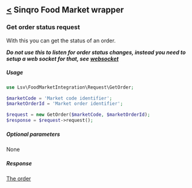 [<](../../README.md) Sinqro Food Market wrapper
--------------------------

### Get order status request

With this you can get the status of an order.

***Do not use this to listen for order status changes, instead you need to setup a web socket for that, see [websocket](https://developer.sinqro.com/en-us/notifications)***

##### Usage

```php
use Lsv\FoodMarketIntegration\Request\GetOrder;

$marketCode = 'Market code identifier';
$marketOrderId = 'Market order identifier';

$request = new GetOrder($marketCode, $marketOrderId);
$response = $request->request();
```

##### Optional parameters

None

##### Response

[The order](../response/Order.md)
